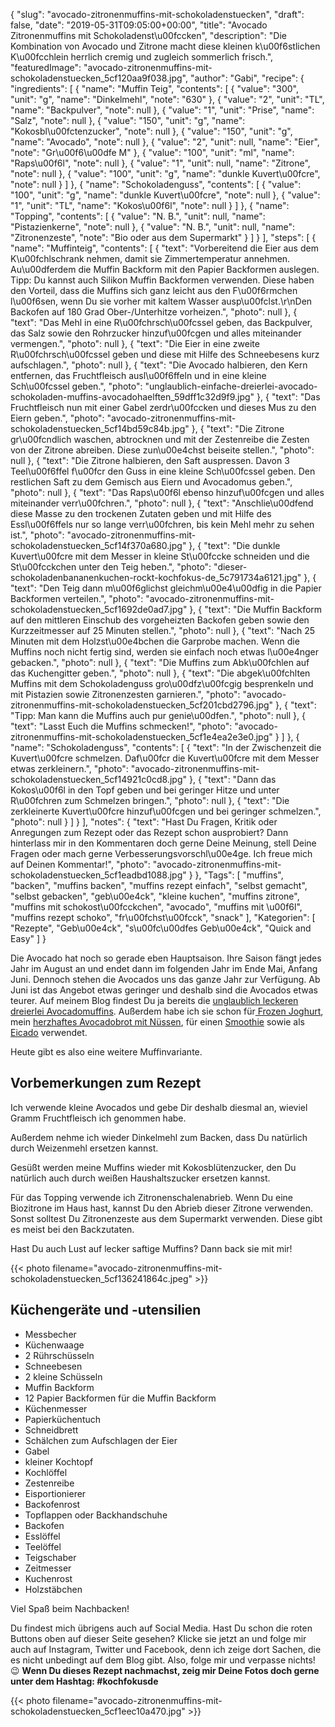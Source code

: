 {
    "slug": "avocado-zitronenmuffins-mit-schokoladenstuecken",
    "draft": false,
    "date": "2019-05-31T09:05:00+00:00",
    "title": "Avocado Zitronenmuffins mit Schokoladenst\u00fccken",
    "description": "Die Kombination von Avocado und Zitrone macht diese kleinen k\u00f6stlichen K\u00fcchlein herrlich cremig und zugleich sommerlich frisch.",
    "featuredImage": "avocado-zitronenmuffins-mit-schokoladenstuecken_5cf120aa9f038.jpg",
    "author": "Gabi",
    "recipe": {
        "ingredients": [
            {
                "name": "Muffin Teig",
                "contents": [
                    {
                        "value": "300",
                        "unit": "g",
                        "name": "Dinkelmehl",
                        "note": "630"
                    },
                    {
                        "value": "2",
                        "unit": "TL",
                        "name": "Backpulver",
                        "note": null
                    },
                    {
                        "value": "1",
                        "unit": "Prise",
                        "name": "Salz",
                        "note": null
                    },
                    {
                        "value": "150",
                        "unit": "g",
                        "name": "Kokosbl\u00fctenzucker",
                        "note": null
                    },
                    {
                        "value": "150",
                        "unit": "g",
                        "name": "Avocado",
                        "note": null
                    },
                    {
                        "value": "2",
                        "unit": null,
                        "name": "Eier",
                        "note": "Gr\u00f6\u00dfe M"
                    },
                    {
                        "value": "100",
                        "unit": "ml",
                        "name": "Raps\u00f6l",
                        "note": null
                    },
                    {
                        "value": "1",
                        "unit": null,
                        "name": "Zitrone",
                        "note": null
                    },
                    {
                        "value": "100",
                        "unit": "g",
                        "name": "dunkle Kuvert\u00fcre",
                        "note": null
                    }
                ]
            },
            {
                "name": "Schokoladenguss",
                "contents": [
                    {
                        "value": "100",
                        "unit": "g",
                        "name": "dunkle Kuvert\u00fcre",
                        "note": null
                    },
                    {
                        "value": "1",
                        "unit": "TL",
                        "name": "Kokos\u00f6l",
                        "note": null
                    }
                ]
            },
            {
                "name": "Topping",
                "contents": [
                    {
                        "value": "N. B.",
                        "unit": null,
                        "name": "Pistazienkerne",
                        "note": null
                    },
                    {
                        "value": "N. B.",
                        "unit": null,
                        "name": "Zitronenzeste",
                        "note": "Bio oder aus dem Supermarkt"
                    }
                ]
            }
        ],
        "steps": [
            {
                "name": "Muffinteig",
                "contents": [
                    {
                        "text": "Vorbereitend die Eier aus dem K\u00fchlschrank nehmen, damit sie Zimmertemperatur annehmen. Au\u00dferdem die Muffin Backform mit den Papier Backformen auslegen. Tipp: Du kannst auch Silikon Muffin Backformen verwenden. Diese haben den Vorteil, dass die Muffins sich ganz leicht aus den F\u00f6rmchen l\u00f6sen, wenn Du sie vorher mit kaltem Wasser ausp\u00fclst.\r\nDen Backofen auf 180 Grad Ober-\/Unterhitze vorheizen.",
                        "photo": null
                    },
                    {
                        "text": "Das Mehl in eine R\u00fchrsch\u00fcssel geben, das Backpulver, das Salz sowie den Rohrzucker hinzuf\u00fcgen und alles miteinander vermengen.",
                        "photo": null
                    },
                    {
                        "text": "Die Eier in eine zweite R\u00fchrsch\u00fcssel geben und diese mit Hilfe des Schneebesens kurz aufschlagen.",
                        "photo": null
                    },
                    {
                        "text": "Die Avocado halbieren, den Kern entfernen, das Fruchtfleisch ausl\u00f6ffeln und in eine kleine Sch\u00fcssel geben.",
                        "photo": "unglaublich-einfache-dreierlei-avocado-schokoladen-muffins-avocadohaelften_59dff1c32d9f9.jpg"
                    },
                    {
                        "text": "Das Fruchtfleisch nun mit einer Gabel zerdr\u00fccken und dieses Mus zu den Eiern geben.",
                        "photo": "avocado-zitronenmuffins-mit-schokoladenstuecken_5cf14bd59c84b.jpg"
                    },
                    {
                        "text": "Die Zitrone gr\u00fcndlich waschen, abtrocknen und mit der Zestenreibe die Zesten von der Zitrone abreiben. Diese zun\u00e4chst beiseite stellen.",
                        "photo": null
                    },
                    {
                        "text": "Die Zitrone halbieren, den Saft auspressen. Davon 3 Teel\u00f6ffel f\u00fcr den Guss in eine kleine Sch\u00fcssel geben.  Den restlichen Saft zu dem Gemisch aus Eiern und Avocadomus geben.",
                        "photo": null
                    },
                    {
                        "text": "Das Raps\u00f6l ebenso hinzuf\u00fcgen und alles miteinander verr\u00fchren.",
                        "photo": null
                    },
                    {
                        "text": "Anschlie\u00dfend diese Masse zu den trockenen Zutaten geben und mit Hilfe des Essl\u00f6ffels nur so lange verr\u00fchren, bis kein Mehl mehr zu sehen ist.",
                        "photo": "avocado-zitronenmuffins-mit-schokoladenstuecken_5cf14f370a680.jpg"
                    },
                    {
                        "text": "Die dunkle Kuvert\u00fcre mit dem Messer in kleine St\u00fccke schneiden und die St\u00fcckchen unter den Teig heben.",
                        "photo": "dieser-schokoladenbananenkuchen-rockt-kochfokus-de_5c791734a6121.jpg"
                    },
                    {
                        "text": "Den Teig dann m\u00f6glichst gleichm\u00e4\u00dfig in die Papier Backformen verteilen.",
                        "photo": "avocado-zitronenmuffins-mit-schokoladenstuecken_5cf1692de0ad7.jpg"
                    },
                    {
                        "text": "Die Muffin Backform auf den mittleren Einschub des  vorgeheizten Backofen geben sowie den Kurzzeitmesser auf 25 Minuten stellen.",
                        "photo": null
                    },
                    {
                        "text": "Nach 25 Minuten mit dem Holzst\u00e4bchen die Garprobe machen.  Wenn die Muffins noch nicht fertig sind, werden sie einfach noch etwas l\u00e4nger gebacken.",
                        "photo": null
                    },
                    {
                        "text": "Die Muffins zum Abk\u00fchlen auf das Kuchengitter geben.",
                        "photo": null
                    },
                    {
                        "text": "Die abgek\u00fchlten Muffins mit dem Schokoladenguss gro\u00dfz\u00fcgig besprenkeln und mit Pistazien sowie Zitronenzesten garnieren.",
                        "photo": "avocado-zitronenmuffins-mit-schokoladenstuecken_5cf201cbd2796.jpg"
                    },
                    {
                        "text": "Tipp: Man kann die Muffins auch pur genie\u00dfen.",
                        "photo": null
                    },
                    {
                        "text": "Lasst Euch die Muffins schmecken!",
                        "photo": "avocado-zitronenmuffins-mit-schokoladenstuecken_5cf1e4ea2e3e0.jpg"
                    }
                ]
            },
            {
                "name": "Schokoladenguss",
                "contents": [
                    {
                        "text": "In der Zwischenzeit die Kuvert\u00fcre schmelzen. Daf\u00fcr die Kuvert\u00fcre mit dem Messer etwas zerkleinern.",
                        "photo": "avocado-zitronenmuffins-mit-schokoladenstuecken_5cf14921c0cd8.jpg"
                    },
                    {
                        "text": "Dann das Kokos\u00f6l in den Topf geben und bei geringer Hitze und unter R\u00fchren zum Schmelzen bringen.",
                        "photo": null
                    },
                    {
                        "text": "Die zerkleinerte Kuvert\u00fcre hinzuf\u00fcgen und bei geringer schmelzen.",
                        "photo": null
                    }
                ]
            }
        ],
        "notes": {
            "text": "Hast Du Fragen, Kritik oder Anregungen zum Rezept oder das Rezept schon ausprobiert? Dann hinterlass mir in den Kommentaren doch gerne Deine Meinung, stell Deine Fragen oder mach gerne Verbesserungsvorschl\u00e4ge. Ich freue mich auf Deinen Kommentar!",
            "photo": "avocado-zitronenmuffins-mit-schokoladenstuecken_5cf1eadbd1088.jpg"
        }
    },
    "Tags": [
        "muffins",
        "backen",
        "muffins backen",
        "muffins rezept einfach",
        "selbst gemacht",
        "selbst gebacken",
        "geb\u00e4ck",
        "kleine kuchen",
        "muffins zitrone",
        "muffins mit schokost\u00fcckchen",
        "avocado",
        "muffins mit \u00f6l",
        "muffins rezept schoko",
        "fr\u00fchst\u00fcck",
        "snack"
    ],
    "Kategorien": [
        "Rezepte",
        "Geb\u00e4ck",
        "s\u00fc\u00dfes Geb\u00e4ck",
        "Quick and Easy"
    ]
}

Die Avocado hat noch so gerade eben Hauptsaison. Ihre Saison fängt jedes Jahr im August an und endet dann im folgenden Jahr im Ende Mai, Anfang Juni. Dennoch stehen die Avocados uns das ganze Jahr zur Verfügung. Ab Juni ist das Angebot etwas geringer und deshalb sind die Avocados etwas teurer. Auf meinem Blog findest Du ja bereits die [unglaublich leckeren dreierlei Avocadomuffins](https://kochfokus.de/artikel/unglaublich-einfache-dreierlei-avocado-schokoladen-muffins/ "unglaublich leckeren dreierlei Avocadomuffins"). Außerdem habe ich sie schon für[ Frozen Joghurt](https://kochfokus.de/artikel/avocado-frozen-joghurt/ " Frozen Joghurt"), mein [herzhaftes Avocadobrot mit Nüssen](https://kochfokus.de/artikel/herzhaftes-avocadobrot-mit-nuessen-von-kochfokusde/ "herzhaftes Avocadobrot mit Nüssen"), für einen [Smoothie](https://kochfokus.de/artikel/green-day-smoothie/ "Smoothie") sowie als [Eicado](https://kochfokus.de/artikel/eicado/ "Eicado") verwendet.

Heute gibt es also eine weitere Muffinvariante.

## Vorbemerkungen zum Rezept

Ich verwende kleine Avocados und gebe Dir deshalb diesmal an, wieviel Gramm Fruchtfleisch ich genommen habe.

Außerdem nehme ich wieder Dinkelmehl zum Backen, dass Du natürlich durch Weizenmehl ersetzen kannst.

Gesüßt werden meine Muffins wieder mit Kokosblütenzucker, den Du natürlich auch durch weißen Haushaltszucker ersetzen kannst.

Für das Topping verwende ich Zitronenschalenabrieb. Wenn Du eine Biozitrone im Haus hast, kannst Du den Abrieb dieser Zitrone verwenden. Sonst solltest Du Zitronenzeste aus dem Supermarkt verwenden. Diese gibt es meist bei den Backzutaten.

Hast Du auch Lust auf lecker saftige Muffins?
Dann back sie mit mir!

{{< photo filename="avocado-zitronenmuffins-mit-schokoladenstuecken_5cf136241864c.jpeg" >}}

## Küchengeräte und -utensilien

- Messbecher
- Küchenwaage
- 2 Rührschüsseln
- Schneebesen
- 2 kleine Schüsseln
- Muffin Backform
- 12 Papier Backformen für die Muffin Backform
- Küchenmesser
- Papierküchentuch
- Schneidbrett
- Schälchen zum Aufschlagen der Eier
- Gabel
- kleiner Kochtopf
- Kochlöffel
- Zestenreibe
- Eisportionierer
- Backofenrost
- Topflappen oder Backhandschuhe
- Backofen
- Esslöffel
- Teelöffel
- Teigschaber
- Zeitmesser
- Kuchenrost
- Holzstäbchen

Viel Spaß beim Nachbacken!

Du findest mich übrigens auch auf Social Media. Hast Du schon die roten Buttons oben auf dieser Seite gesehen? Klicke sie jetzt an und folge mir auch auf Instagram, Twitter und Facebook, denn ich zeige dort Sachen, die es nicht unbedingt auf dem Blog gibt. Also, folge mir und verpasse nichts! 😉 **Wenn Du dieses Rezept nachmachst, zeig mir Deine Fotos doch gerne unter dem Hashtag: #kochfokusde**

{{< photo filename="avocado-zitronenmuffins-mit-schokoladenstuecken_5cf1eec10a470.jpg" >}}